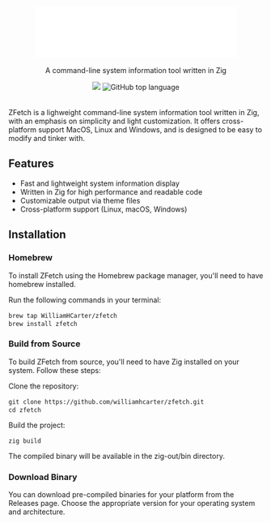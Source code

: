 <div align="center">
  <img src="readme-header.svg" width="400" height="100" alt="zfetch">
</div>
<p align="center">A command-line system information tool written in Zig</p>
<div align="center">
<a href="./LICENSE.md"><img src="https://img.shields.io/badge/license-MIT-blue.svg"></a>
<img alt="GitHub top language" src="https://img.shields.io/github/languages/top/williamhcarter/zfetch?logo=Zig&label=%20">
</div>
<img height="16px">



ZFetch is a lighweight command-line system information tool written in Zig, with an emphasis on simplicity and light customization. It offers cross-platform support MacOS, Linux and Windows, and is designed to be easy to modify and tinker with.

## Features

- Fast and lightweight system information display
- Written in Zig for high performance and readable code
- Customizable output via theme files
- Cross-platform support (Linux, macOS, Windows)

## Installation

### Homebrew
To install ZFetch using the Homebrew package manager, you'll need to have homebrew installed.

Run the following commands in your terminal:
```
brew tap WilliamHCarter/zfetch
brew install zfetch
```

### Build from Source
To build ZFetch from source, you'll need to have Zig installed on your system. Follow these steps:

Clone the repository:
```
git clone https://github.com/williamhcarter/zfetch.git
cd zfetch
```

Build the project:

```
zig build
```

The compiled binary will be available in the zig-out/bin directory.

### Download Binary
You can download pre-compiled binaries for your platform from the Releases page. Choose the appropriate version for your operating system and architecture.
